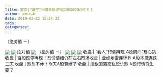 ```yaml
---
title: 收盘|“逼空”行情再现沪指突破2800点大关！
author: wetech
date: 2019-02-22 15:24:32
tags: 
categories: 
---
```

（绝对值 －）
<!-- more -->
<img align="center" border="0" src="http://invest-images-external.cbndata.org/5LiA6LSiQUJT/images/47e470bdb2c737bb6039a002ae5a02f87b8b9cfe.jpeg" />
<img align="center" border="0" src="http://invest-images-external.cbndata.org/5LiA6LSiQUJT/images/220321c8c287e6384fb30ef69a4456686ab7f408.jpeg" />
绝对值
<img align="center" border="0" src="http://invest-images-external.cbndata.org/5LiA6LSiQUJT/images/3a7a7ff24644cd738dc267c9ef933ede38ef0ac1.jpeg" />
（绝对值 －）
<img align="center" border="0" src="http://invest-images-external.cbndata.org/5LiA6LSiQUJT/images/71cd95e3a257986b93031b9077afdee88d9c727c.jpeg" />
 
<img align="center" border="0" src="http://invest-images-external.cbndata.org/5LiA6LSiQUJT/images/81d3a2a6b8e4751dc8dddda6d576e3444dc13018.jpeg" />
 
<img align="center" border="0" src="http://invest-images-external.cbndata.org/5LiA6LSiQUJT/images/c44e2e0597c4d4b86ba9b2caee84ef698a7d9b7f.jpeg" />
收盘 | “套人”行情再现 A股周四“玩心跳
收盘 | 百股跌停再现！恐慌情绪仍在左右市场​
收盘 | 业绩地雷连环炸 A股本周连跌三天
收盘 | 跌跌不休！今天A股弱爆了 ​
收盘 | 指数回落高位股杀跌 A股行情将生变？
